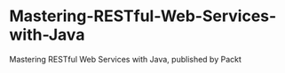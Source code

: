 # Mastering-RESTful-Web-Services-with-Java
Mastering RESTful Web Services with Java, published by Packt
